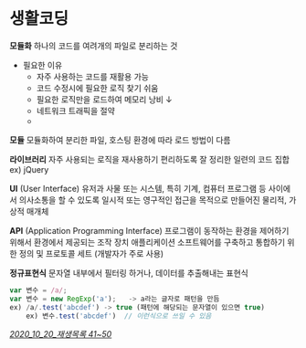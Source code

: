 # 생활코딩

**모듈화**
하나의 코드를 여려개의 파일로 분리하는 것

- 필요한 이유
  - 자주 사용하는 코드를 재활용 가능
  - 코드 수정시에 필요한 로직 찾기 쉬움
  - 필요한 로직만을 로드하여 메모리 낭비 ↓
  - 네트워크 트래픽을 절약
  - 



**모듈**
모듈화하여 분리한 파일, 호스팅 환경에 따라 로드 방법이 다름

**라이브러리**
자주 사용되는 로직을 재사용하기 편리하도록 잘 정리한 일련의 코드 집합
ex) jQuery



**UI** (User Interface)
유저과 사물 또는 시스템, 특히 기계, 컴퓨터 프로그램 등 사이에서 의사소통을 할 수 있도록 일시적 또는 영구적인 접근을 목적으로 만들어진 물리적, 가상적 매개체



**API** (Application Programming Interface)
프로그램이 동작하는 환경을 제어하기 위해서 환경에서 제공되는 조작 장치
애플리케이션 소프트웨어를 구축하고 통합하기 위한 정의 및 프로토콜 세트 (개발자가 주로 사용)



**정규표현식**
문자열 내부에서 필터링 하거나, 데이터를 추출해내는 표현식

``` javascript
var 변수 = /a/;
var 변수 = new RegExp('a');   -> a라는 글자로 패턴을 만듬
ex) /a/.test('abcdef') -> true (패턴에 해당되는 문자열이 있으면 true)
	ex) 변수.test('abcdef')  // 이런식으로 쓰일 수 있음
```



*<u>2020_10_20_재생목록  41~50</u>*